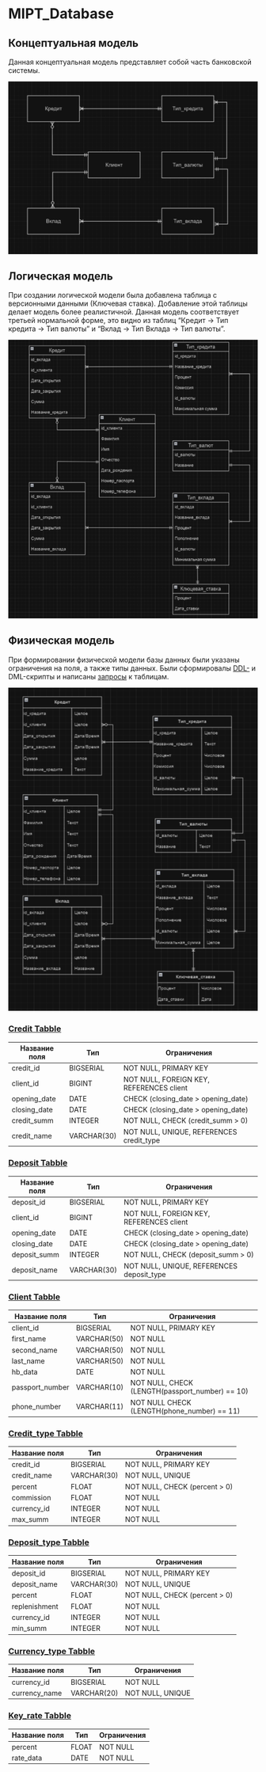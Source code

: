 # MIPT_Database

## Концептуальная модель
Данная концептуальная модель представляет собой часть банковской системы.

![conceptual_model](img/conceptual_model.png)

## Логическая модель 
При создании логической модели была добавлена таблица с версионными данными (Ключевая ставка). Добавление этой таблицы делает модель более реалистичной. Данная модель соответствует третьей нормальной форме, это видно из таблиц “Кредит → Тип кредита → Тип валюты” и “Вклад → Тип Вклада  → Тип валюты”.



![logical model](img/logical_model.png)

## Физическая модель

При формировании физической модели базы данных были указаны ограничения на поля, а также типы данных. Были сформировалы [DDL-](src/ddl.sql) и DML-скрипты и написаны [запросы](src/queries.sql) к таблицам.

![physical_model](img/physical_model.png)

### [Credit Tabble](src/credit_dml.sql)

| Название поля | Тип         | Ограничения                              |
| ------------- | ----------- | ---------------------------------------- |
| credit_id     | BIGSERIAL   | NOT NULL, PRIMARY KEY                    |
| client_id     | BIGINT      | NOT NULL, FOREIGN KEY, REFERENCES client |
| opening_date  | DATE        | CHECK (closing_date > opening_date)      |
| closing_date  | DATE        | CHECK (closing_date > opening_date)      |
| credit_summ   | INTEGER     | NOT NULL, CHECK (credit_summ > 0)        |
| credit_name   | VARCHAR(30) | NOT NULL, UNIQUE, REFERENCES credit_type | 

### [Deposit Tabble](src/deposit_dml.sql)

| Название поля | Тип         | Ограничения                               |
| ------------- | ----------- | ----------------------------------------- |
| deposit_id    | BIGSERIAL   | NOT NULL, PRIMARY KEY                     |
| client_id     | BIGINT      | NOT NULL, FOREIGN KEY,  REFERENCES client |
| opening_date  | DATE        | CHECK (closing_date > opening_date)       |
| closing_date  | DATE        | CHECK (closing_date > opening_date)       |
| deposit_summ  | INTEGER     | NOT NULL, CHECK (deposit_summ > 0)        |
| deposit_name  | VARCHAR(30) | NOT NULL, UNIQUE, REFERENCES deposit_type | 

### [Client Tabble](src/client.sql)

| Название поля   | Тип         | Ограничения                                     |
| --------------- | ----------- | ----------------------------------------------- |
| client_id       | BIGSERIAL   | NOT NULL, PRIMARY KEY                           |
| first_name      | VARCHAR(50) | NOT NULL                                        |
| second_name     | VARCHAR(50) | NOT NULL                                        |
| last_name       | VARCHAR(50) | NOT NULL                                        |
| hb_data         | DATE        | NOT NULL                                        |
| passport_number | VARCHAR(10) | NOT NULL, CHECK (LENGTH(passport_number) == 10) |
| phone_number    | VARCHAR(11) | NOT NULL CHECK (LENGTH(phone_number) == 11)     | 

### [Credit_type Tabble](src/credit_type_dml.sql)

| Название поля   | Тип         | Ограничения                              |
| --------------- | ----------- | ---------------------------------------- |
| credit_id       | BIGSERIAL   | NOT NULL, PRIMARY KEY                    |
| credit_name     | VARCHAR(30) | NOT NULL, UNIQUE                         |
| percent         | FLOAT       | NOT NULL, CHECK (percent > 0)            |
| commission      | FLOAT       | NOT NULL                                 |
| currency_id     | INTEGER     | NOT NULL                                 |
| max_summ        | INTEGER     | NOT NULL                                 | 

### [Deposit_type Tabble](src/deposit_type_dml.sql)

| Название поля   | Тип         | Ограничения                              |
| --------------- | ----------- | ---------------------------------------- |
| deposit_id      | BIGSERIAL   | NOT NULL, PRIMARY KEY                    |
| deposit_name    | VARCHAR(30) | NOT NULL, UNIQUE                         |
| percent         | FLOAT       | NOT NULL, CHECK (percent > 0)            |
| replenishment   | FLOAT       | NOT NULL                                 |
| currency_id     | INTEGER     | NOT NULL                                 |
| min_summ        | INTEGER     | NOT NULL                                 | 

### [Currency_type Tabble](src/currency_type_dml.sql)

| Название поля | Тип         | Ограничения      |
| ------------- | ----------- | ---------------- |
| currency_id   | BIGSERIAL   | NOT NULL         |
| currency_name | VARCHAR(20) | NOT NULL, UNIQUE |

### [Key_rate Tabble](src/key_rate_dml.sql)

| Название поля | Тип         | Ограничения      |
| ------------- | ----------- | ---------------- |
| percent       | FLOAT       | NOT NULL         |
| rate_data     | DATE        | NOT NULL         |
